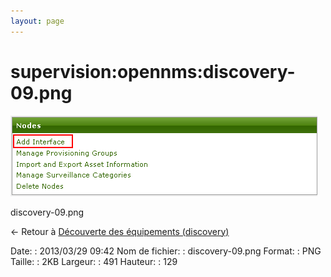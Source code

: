 ```yaml
---
layout: page
---
```


supervision:opennms:discovery-09.png
====================================

[![discovery-09.png](../../../assets/media/supervision/opennms/discovery-09.png@cache=&w=491&h=129 "discovery-09.png")](../../../assets/media/supervision/opennms/discovery-09.png@cache= "Afficher le fichier original")

discovery-09.png

← Retour à [Découverte des équipements
(discovery)](../../../opennms/discovery.html "opennms:discovery")

Date:
:   2013/03/29 09:42
Nom de fichier:
:   discovery-09.png
Format:
:   PNG
Taille:
:   2KB
Largeur:
:   491
Hauteur:
:   129

